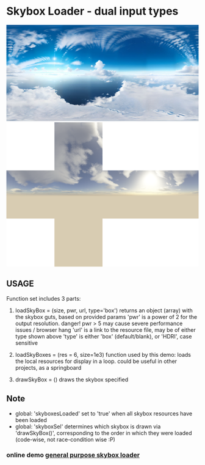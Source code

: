 # Skybox Loader - dual input types
![HDRI image](./HDRI/1.jpg)
![sky box](./skybox/1.png)

## USAGE

Function set includes 3 parts:
1. loadSkyBox = (size, pwr, url, type='box')
  returns an object (array) with the skybox guts, based on provided params
  'pwr' is a power of 2 for the output resolution. danger! pwr > 5 may cause severe performance issues / browser hang
  'url' is a link to the resource file, may be of either type shown above
  'type' is either 'box' (default/blank), or 'HDRI', case sensitive

3. loadSkyBoxes = (res = 6, size=1e3)
   function used by this demo: loads the local resources for display in a loop.
   could be useful in other projects, as a springboard
   
5. drawSkyBox = ()
   draws the skybox specified

## Note
  * global: 'skyboxesLoaded' set to 'true' when all skybox resources have been loaded
  * global: 'skyboxSel' determines which skybox is drawn via 'drawSkyBox()',
    corresponding to the order in which they were loaded (code-wise, not race-condition wise :P)

### online demo [general purpose skybox loader](https://srmcgann.github.io/TRON2.0)
